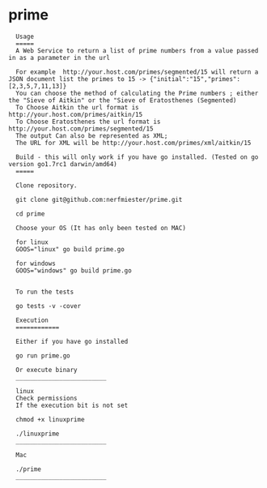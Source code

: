 # prime

      Usage
      =====
      A Web Service to return a list of prime numbers from a value passed in as a parameter in the url

      For example  http://your.host.com/primes/segmented/15 will return a JSON document list the primes to 15 -> {"initial":"15","primes":[2,3,5,7,11,13]}
      You can choose the method of calculating the Prime numbers ; either the "Sieve of Aitkin" or the "Sieve of Eratosthenes (Segmented)
      To Choose Aitkin the url format is http://your.host.com/primes/aitkin/15
      To Choose Eratosthenes the url format is http://your.host.com/primes/segmented/15
      The output Can also be represented as XML;
      The URL for XML will be http://your.host.com/primes/xml/aitkin/15

      Build - this will only work if you have go installed. (Tested on go version go1.7rc1 darwin/amd64)
      =====

      Clone repository.

      git clone git@github.com:nerfmiester/prime.git

      cd prime

      Choose your OS (It has only been tested on MAC)

      for linux
      GOOS="linux" go build prime.go

      for windows
      GOOS="windows" go build prime.go


      To run the tests

      go tests -v -cover

      Execution
      ============

      Either if you have go installed

      go run prime.go

      Or execute binary
      _________________________

      linux
      Check permissions
      If the execution bit is not set

      chmod +x linuxprime

      ./linuxprime
      _________________________

      Mac

      ./prime
      _________________________
